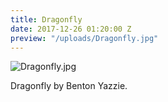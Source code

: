 ```yaml
---
title: Dragonfly
date: 2017-12-26 01:20:00 Z
preview: "/uploads/Dragonfly.jpg"
---
```


![Dragonfly.jpg](/uploads/Dragonfly.jpg)

Dragonfly by Benton Yazzie.